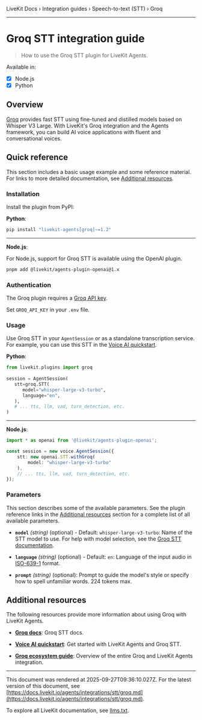 LiveKit Docs › Integration guides › Speech-to-text (STT) › Groq

---

# Groq STT integration guide

> How to use the Groq STT plugin for LiveKit Agents.

Available in:
- [x] Node.js
- [x] Python

## Overview

[Groq](https://groq.com/) provides fast STT using fine-tuned and distilled models based on Whisper V3 Large. With LiveKit's Groq integration and the Agents framework, you can build AI voice applications with fluent and conversational voices.

## Quick reference

This section includes a basic usage example and some reference material. For links to more detailed documentation, see [Additional resources](#additional-resources).

### Installation

Install the plugin from PyPI:

**Python**:

```bash
pip install "livekit-agents[groq]~=1.2"

```

---

**Node.js**:

For Node.js, support for Groq STT is available using the OpenAI plugin.

```bash
pnpm add @livekit/agents-plugin-openai@1.x

```

### Authentication

The Groq plugin requires a [Groq API key](https://console.groq.com/keys).

Set `GROQ_API_KEY` in your `.env` file.

### Usage

Use Groq STT in your `AgentSession` or as a standalone transcription service. For example, you can use this STT in the [Voice AI quickstart](https://docs.livekit.io/agents/start/voice-ai.md).

**Python**:

```python
from livekit.plugins import groq
   
session = AgentSession(
   stt=groq.STT(
      model="whisper-large-v3-turbo",
      language="en",
   ),
   # ... tts, llm, vad, turn_detection, etc.
)

```

---

**Node.js**:

```typescript
import * as openai from '@livekit/agents-plugin-openai';

const session = new voice.AgentSession({
    stt: new openai.STT.withGroq(
        model: "whisper-large-v3-turbo"
    ),
    // ... tts, llm, vad, turn_detection, etc.
});

```

### Parameters

This section describes some of the available parameters. See the plugin reference links in the [Additional resources](#additional-resources) section for a complete list of all available parameters.

- **`model`** _(string)_ (optional) - Default: `whisper-large-v3-turbo`: Name of the STT model to use. For help with model selection, see the [Groq STT documentation](https://console.groq.com/docs/speech-to-text).

- **`language`** _(string)_ (optional) - Default: `en`: Language of the input audio in [ISO-639-1](https://en.wikipedia.org/wiki/List_of_ISO_639_language_codes) format.

- **`prompt`** _(string)_ (optional): Prompt to guide the model's style or specify how to spell unfamiliar words. 224 tokens max.

## Additional resources

The following resources provide more information about using Groq with LiveKit Agents.

- **[Groq docs](https://console.groq.com/docs/speech-to-text)**: Groq STT docs.

- **[Voice AI quickstart](https://docs.livekit.io/agents/start/voice-ai.md)**: Get started with LiveKit Agents and Groq STT.

- **[Groq ecosystem guide](https://docs.livekit.io/agents/integrations/groq.md)**: Overview of the entire Groq and LiveKit Agents integration.

---

This document was rendered at 2025-09-27T09:36:10.027Z.
For the latest version of this document, see [https://docs.livekit.io/agents/integrations/stt/groq.md](https://docs.livekit.io/agents/integrations/stt/groq.md).

To explore all LiveKit documentation, see [llms.txt](https://docs.livekit.io/llms.txt).